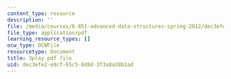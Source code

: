 ```yaml
---
content_type: resource
description: ''
file: /media/courses/6-851-advanced-data-structures-spring-2012/dec3efe2e8cf65c58d8d3f3a8a38b1ad_RecEYrnvGPM.pdf
file_type: application/pdf
learning_resource_types: []
ocw_type: OCWFile
resourcetype: Document
title: 3play pdf file
uid: dec3efe2-e8cf-65c5-8d8d-3f3a8a38b1ad
---
```


